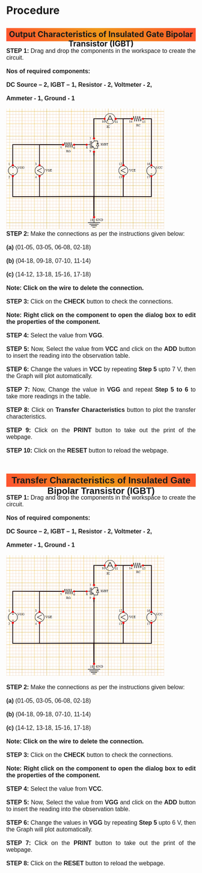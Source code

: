 # Procedure
<h2 style="background-image: linear-gradient( 45deg, #ff512f 0%, #f09819 51%, #ff512f 100% );text-align:center;height: 31px; padding-top: 4px;"> Output Characteristics of Insulated Gate Bipolar Transistor (IGBT) </h2>

<div style="font-family: 'Nunito Sans', sans-serif; font-size: 16px;text-align: justify;">
<b>STEP 1:</b> Drag and drop the components in the workspace to create the circuit.<br /><br />
<b>Nos of required components: </b><br/><br/>
<b>DC Source – 2, IGBT – 1, Resistor - 2, Voltmeter - 2,</b><br /><br/>
<b>Ammeter - 1, Ground - 1</b><br/><br/>
<img src="images\igbt.jpg" height="320px" alt=""></br>
<b>STEP 2:</b> Make the connections as per the instructions given below:<br /><br />
<b>(a)</b> (01-05, 03-05, 06-08, 02-18)<br /><br />
<b>(b)</b> (04-18, 09-18, 07-10, 11-14)<br /><br />
<b>(c)</b> (14-12, 13-18, 15-16, 17-18)<br /><br />
<b>Note: Click on the wire to delete the connection.</b><br /><br />
<b>STEP 3:</b> Click on the <b>CHECK</b> button to check the connections.<br /><br />
<b>Note: Right click on the component to open the dialog box to edit the properties of the component.</b><br /><br />
<b>STEP 4:</b> Select the value from <b>VGG</b>.<br /><br />
<b>STEP 5:</b> Now, Select the value from <b>VCC</b> and click on the <b>ADD</b> button to insert the reading into the observation table.<br /><br />
<b>STEP 6:</b> Change the values in <b>VCC</b> by repeating <b>Step 5</b> upto 7 V, then the Graph will plot automatically.<br /><br />
<b>STEP 7:</b> Now, Change the value in <b>VGG</b> and repeat <b>Step 5 to 6</b> to take more readings in the table.<br /><br />
<b>STEP 8:</b> Click on <b>Transfer Characteristics</b> button to plot the transfer characteristics.<br /><br />
<b>STEP 9:</b> Click on the <b>PRINT</b> button to take out the print of the webpage.<br /><br />
<b>STEP 10:</b> Click on the <b>RESET</b> button to reload the webpage.<br /><br />

<h2 style="background-image: linear-gradient( 45deg, #ff512f 0%, #f09819 51%, #ff512f 100% );text-align:center;height: 31px; padding-top: 4px;">Transfer Characteristics of Insulated Gate Bipolar Transistor (IGBT) </h2>

<div style="font-family: 'Nunito Sans', sans-serif; font-size: 16px;text-align: justify;">
<b>STEP 1:</b> Drag and drop the components in the workspace to create the circuit.<br /><br />
<b>Nos of required components: </b><br /><br />
<b>DC Source – 2, IGBT – 1, Resistor - 2, Voltmeter - 2,</b><br /><br/>
<b>Ammeter - 1, Ground - 1</b><br/><br/>
<img src="images\igbt.jpg" height="320px" alt="" /><br /><br />
<b>STEP 2:</b> Make the connections as per the instructions given below:<br /><br />
<b>(a)</b> (01-05, 03-05, 06-08, 02-18)<br /><br />
<b>(b)</b> (04-18, 09-18, 07-10, 11-14)<br /><br />
<b>(c)</b> (14-12, 13-18, 15-16, 17-18)<br /><br />
<b>Note: Click on the wire to delete the connection.</b><br /><br />
<b>STEP 3:</b> Click on the <b>CHECK</b> button to check the connections.<br /><br />
<b>Note: Right click on the component to open the dialog box to edit the properties of the component.</b><br /><br />
<b>STEP 4:</b> Select the value from <b>VCC</b>.<br /><br />
<b>STEP 5:</b> Now, Select the value from <b>VGG</b> and click on the <b>ADD</b> button to insert the reading into the observation table.<br /><br />
<b>STEP 6:</b> Change the values in <b>VGG</b> by repeating <b>Step 5</b> upto 6 V, then the Graph will plot automatically.<br /><br />
<b>STEP 7:</b> Click on the <b>PRINT</b> button to take out the print of the webpage.<br /><br />
<b>STEP 8:</b> Click on the <b>RESET</b> button to reload the webpage.</br></div>

</div>